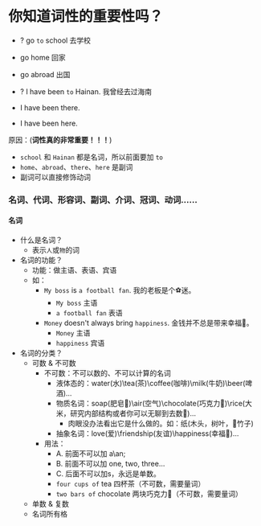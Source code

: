 # 你知道词性的重要性吗？

* ? go `to` school 去学校
*   go home 回家
*   go abroad 出国

* ? I have been `to` Hainan. 我曾经去过海南
*   I have been there.
*   I have been here.

原因：(**词性真的非常重要！！！**)
* `school` 和 `Hainan` 都是名词，所以前面要加 `to`
* `home`、`abroad`、`there`、`here` 是副词
* 副词可以直接修饰动词

### 名词、代词、形容词、副词、介词、冠词、动词……

#### 名词

* 什么是名词？
  - 表示`人`或`物`的词
* 名词的功能？
  - 功能：做主语、表语、宾语
  - 如：
    - `My boss` is `a football fan`. 我的老板是个⚽️迷。
      * `My boss` 主语
      * `a football fan` 表语
    - `Money` doesn't always bring `happiness`. 金钱并不总是带来幸福🥰。
      * `Money` 主语
      * `happiness` 宾语
* 名词的分类？
  * 可数 & 不可数
    * 不可数：不可以数的、不可以计算的名词
      - 液体态的：water(水)\tea(茶)\coffee(咖啡)\milk(牛奶)\beer(啤酒)...
      - 物质名词：soap(肥皂🧼)\air(空气)\chocolate(巧克力🍫)\rice(大米，研究内部结构或者你可以无聊到去数🤣)...
        * 肉眼没办法看出它是什么做的。如：纸(木头，树叶，🎋竹子)
      - 抽象名词：love(爱)\friendship(友谊)\happiness(幸福🥰)...
    * 用法：
      - A. 前面不可以加 a\an;
      - B. 前面不可以加 one, two, three...
      - C. 后面不可以加s，永远是单数。
      - `four cups of` tea 四杯茶（不可数，需要量词）
      - `two bars of` chocolate 两块巧克力🍫（不可数，需要量词）
  * 单数 & 复数
  * 名词所有格